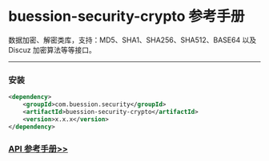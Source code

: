 # buession-security-crypto 参考手册


数据加密、解密类库，支持：MD5、SHA1、SHA256、SHA512、BASE64 以及 Discuz 加密算法等等接口。


---


### 安装

```xml
<dependency>
    <groupId>com.buession.security</groupId>
    <artifactId>buession-security-crypto</artifactId>
    <version>x.x.x</version>
</dependency>
```


### [API 参考手册>>](https://javadoc.io/doc/com.buession.security/buession-security-crypto/2.3.0/index.html)